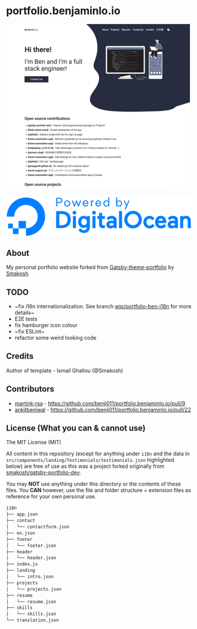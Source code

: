 # portfolio.benjaminlo.io

<img width="500px" src="src/assets/screenshots/homepage.png"/>

[![Powered by Digital Ocean](./powered-by-do.svg)](https://www.digitalocean.com?utm_source=benjaminlo)

## About

My personal portfolio website forked from [Gatsby-theme-portfolio](https://github.com/smakosh/gatsby-theme-portfolio) by [Smakosh](https://github.com/smakosh)

## TODO

- ~fix i18n internationalization. See branch [wip/portfolio-ben-i18n](https://github.com/benji011/portfolio.benjaminlo.io/tree/wip/portfolio-ben-i18n) for more details~
- E2E tests
- fix hamburger icon colour
- ~fix ESLint~
- refactor some weird looking code

## Credits

Author of template - Ismail Ghallou (@Smakosh)

## Contributors

- [martink-rsa](https://github.com/martink-rsa) - https://github.com/benji011/portfolio.benjaminlo.io/pull/9
- [ankitbeniwal](https://github.com/ankitbeniwal) - https://github.com/benji011/portfolio.benjaminlo.io/pull/22

## License (What you can & cannot use)

The MIT License (MIT)

All content in this repository (except for anything under `i18n` and the data in `src/components/landing/Testimonials/testimonials.json` highlighted below) are free of use as this was a project forked originally from [smakosh/gatsby-portfolio-dev](https://github.com/smakosh/gatsby-portfolio-dev).

You may **NOT** use anything under this directory or the contents of these files. You **CAN** however, use the file and folder structure + extension files as reference for your own personal use.

```bash
i18n
├── app.json
├── contact
│   └── contactform.json
├── en.json
├── footer
│   └── footer.json
├── header
│   └── header.json
├── index.js
├── landing
│   └── intro.json
├── projects
│   └── projects.json
├── resume
│   └── resume.json
├── skills
│   └── skills.json
└── translation.json
```